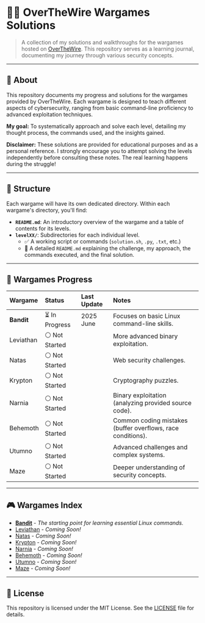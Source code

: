 # 🕵️‍♂️ OverTheWire Wargames Solutions

> A collection of my solutions and walkthroughs for the wargames hosted on [OverTheWire](https://overthewire.org/wargames/). This repository serves as a learning journal, documenting my journey through various security concepts.

---

## 🚀 About

This repository documents my progress and solutions for the wargames provided by OverTheWire. Each wargame is designed to teach different aspects of cybersecurity, ranging from basic command-line proficiency to advanced exploitation techniques.

**My goal:** To systematically approach and solve each level, detailing my thought process, the commands used, and the insights gained.

**Disclaimer:** These solutions are provided for educational purposes and as a personal reference. I strongly encourage you to attempt solving the levels independently before consulting these notes. The real learning happens during the struggle!

---

## 📂 Structure

Each wargame will have its own dedicated directory. Within each wargame's directory, you'll find:

* **`README.md`**: An introductory overview of the wargame and a table of contents for its levels.
* **`levelXX/`**: Subdirectories for each individual level.
    * ✅ A working script or commands (`solution.sh`, `.py`, `.txt`, etc.)
    * 📖 A detailed `README.md` explaining the challenge, my approach, the commands executed, and the final solution.

---

## 🚦 Wargames Progress

| Wargame    | Status          | Last Update | Notes                                                |
| :---------- | :-------------- |:------------| :--------------------------------------------------- |
| **Bandit** | ⏳ In Progress  | 2025 June   | Focuses on basic Linux command-line skills.          |
| Leviathan   | ⚪ Not Started  |             | More advanced binary exploitation.                   |
| Natas       | ⚪ Not Started  |             | Web security challenges.                             |
| Krypton     | ⚪ Not Started  |             | Cryptography puzzles.                                |
| Narnia      | ⚪ Not Started  |             | Binary exploitation (analyzing provided source code).|
| Behemoth    | ⚪ Not Started  |             | Common coding mistakes (buffer overflows, race conditions).|
| Utumno      | ⚪ Not Started  |             | Advanced challenges and complex systems.             |
| Maze        | ⚪ Not Started  |             | Deeper understanding of security concepts.           |

---

## 🎮 Wargames Index

* [**Bandit**](bandit) - *The starting point for learning essential Linux commands.*
* [Leviathan](leviathan) - *Coming Soon!*
* [Natas](natas) - *Coming Soon!*
* [Krypton](krypton) - *Coming Soon!*
* [Narnia](narnia) - *Coming Soon!*
* [Behemoth](behemoth) - *Coming Soon!*
* [Utumno](utumno) - *Coming Soon!*
* [Maze](maze) - *Coming Soon!*

---

## 📜 License

This repository is licensed under the MIT License. See the [LICENSE](LICENSE) file for details.
